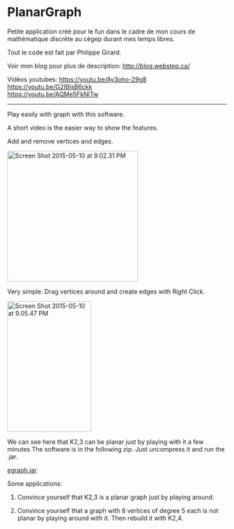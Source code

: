 # PlanarGraph
Petite application créé pour le fun dans le cadre de mon cours de mathématique discrète au cégep durant mes temps libres.

Tout le code est fait par Philippe Girard.

Voir mon blog pour plus de description: http://blog.webstep.ca/

Vidéos youtubes:
https://youtu.be/Ay3oho-29g8<br/>
https://youtu.be/G2IBIsB6ckk<br/>
https://youtu.be/AQMe5FkNITw<br/>

<hr>

Play easily with graph with this software.

A short video is the easier way to show the features.


Add and remove vertices and edges.

<img class="alignnone wp-image-4 size-medium" src="http://blog.webstep.ca/wp-content/uploads/2015/05/Screen-Shot-2015-05-10-at-9.02.31-PM-300x300.png" alt="Screen Shot 2015-05-10 at 9.02.31 PM" width="300" height="300">

Very simple. Drag vertices around and create edges with Right Click.

<img class="wp-image-5 size-medium" src="http://blog.webstep.ca/wp-content/uploads/2015/05/Screen-Shot-2015-05-10-at-9.05.47-PM-193x300.png" alt="Screen Shot 2015-05-10 at 9.05.47 PM" width="193" height="300">

We can see here that K2,3 can be planar just by playing with it a few minutes
The software is in the following zip. Just uncompress it and run the .jar.

<a href="http://blog.webstep.ca/wp-content/uploads/2015/05/egraph.jar_.zip">egraph.jar</a>

Some applications:

1. Convince yourself that K2,3 is a planar graph just by playing around.

2. Convince yourself that a graph with 8 vertices of degree 5 each is not planar by playing around with it. Then rebuild it with K2,4.
